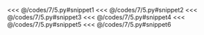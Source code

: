 <<< @/codes/7/5.py#snippet1
<<< @/codes/7/5.py#snippet2
<<< @/codes/7/5.py#snippet3
<<< @/codes/7/5.py#snippet4
<<< @/codes/7/5.py#snippet5
<<< @/codes/7/5.py#snippet6
